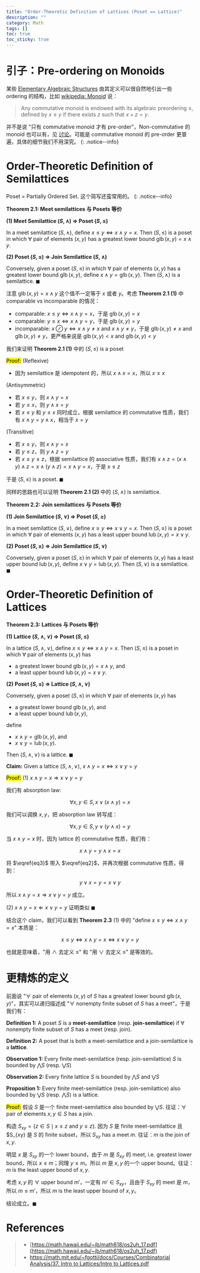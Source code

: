 ```yaml
---
title: "Order-Theoretic Definition of Lattices (Poset == Lattice)"
description: ""
category: Math
tags: []
toc: true
toc_sticky: true
---
```


# 引子：Pre-ordering on Monoids

某些 [Elementary Algebraic Structures](/math/2024/04/07/elementary-algebraic-structures) 由其定义可以很自然地引出一些 ordering 的结构，比如 [wikipedia: Monoid](https://en.wikipedia.org/wiki/Monoid#Commutative_monoid) 说：

> Any commutative monoid is endowed with its algebraic preordering $\leq$, defined by $x \leq y$ if there exists $z$ such that $x + z = y$.

并不是说 "只有 commutative monoid 才有 pre-order"，Non-commutative 的 monoid 也可以有，见 [讨论](https://math.stackexchange.com/questions/2463279/natural-pre-order-for-non-commutative-monoids)。可能是 commutative monoid 的 pre-order 更普遍，具体的细节我们不用深究。
{: .notice--info}

# Order-Theoretic Definition of Semilattices

Poset = Partially Ordered Set. 这个简写还蛮常用的。
{: .notice--info}

**Theorem 2.1: Meet semilattices 与 Posets 等价**

**(1) Meet Semilattice $(S, \wedge)$ $\Rightarrow$ Poset $(S, \leq)$**

In a meet semilattice $(S, \wedge)$, define $x \leq y \iff x \wedge y = x$. Then $(S, \leq)$ is a poset  in which $\forall$ pair of elements $(x, y)$ has a greatest lower bound $\operatorname{glb}(x,y) = x \wedge y$. 

**(2) Poset $(S, \leq)$ $\Rightarrow$ Join Semilattice $(S, \wedge)$**

Conversely, given a poset $(S, \leq)$ in which $\forall$ pair of elements $(x, y)$ has a greatest lower bound $\operatorname{glb}(x,y)$, define $x \wedge y = \operatorname{glb}(x, y)$. Then $(S, \wedge)$ is a semilattice. $\blacksquare$

注意 $\operatorname{glb}(x,y) = x \wedge y$ 这个值不一定等于 $x$ 或者 $y$。考虑 **Theorem 2.1 (1)** 中 comparable vs incomparable 的情况：

- comparable: $x \leq y \iff x \wedge y = x$，于是  $\operatorname{glb}(x,y) = x$
- comparable: $y \leq x \iff x \wedge y = y$，于是  $\operatorname{glb}(x,y) = y$
- incomparable: $x \oslash y \iff x \wedge y \neq x \text{ and } x \wedge y \neq y$，于是  $\operatorname{glb}(x,y) \neq x \text{ and } \operatorname{glb}(x,y) \neq y$，更严格来说是 $\operatorname{glb}(x,y) < x \text{ and } \operatorname{glb}(x,y) < y$

我们来证明 **Theorem 2.1 (1)** 中的 $(S, \leq)$ is a poset

<mark>Proof:</mark> 
(Reflexive) 
- 因为 semilattice 是 idempotent 的，所以 $x \wedge x = x$，所以 $x \leq x$

(Antisymmetric) 
- 若 $x \leq y$，则 $x \wedge y = x$
- 若 $y \leq x$，则 $y \wedge x = y$
- 若 $x \leq y$ 和 $y \leq x$ 同时成立，根据 semilattice 的 commutative 性质，我们有 $x \wedge y = y \wedge x$，相当于 $x = y$

(Transitive) 
- 若 $x \leq y$，则 $x \wedge y = x$
- 若 $y \leq z$，则 $y \wedge z = y$
- 若 $x \leq y \leq z$，根据 semilattice 的 associative 性质，我们有 $x \wedge z = (x \wedge y) \wedge z = x \wedge (y \wedge z) = x \wedge y = x$，于是 $x \leq z$

于是 $(S, \leq)$ is a poset. $\blacksquare$

同样的思路也可以证明 **Theorem 2.1 (2)** 中的 $(S, \wedge)$ is semilattice.

**Theorem 2.2: Join semilattices 与 Posets 等价**

**(1) Join Semilattice $(S, \vee)$ $\Rightarrow$ Poset $(S, \geq)$**

In a meet semilattice $(S, \vee)$, define $x \geq y \iff x \vee y = x$. Then $(S, \geq)$ is a poset  in which $\forall$ pair of elements $(x, y)$ has a least upper bound $\operatorname{lub}(x,y) = x \vee y$. 

**(2) Poset $(S, \geq)$ $\Rightarrow$ Join Semilattice $(S, \vee)$**

Conversely, given a poset $(S, \geq)$ in which $\forall$ pair of elements $(x, y)$ has a least upper bound $\operatorname{lub}(x,y)$, define $x \vee y = \operatorname{lub}(x, y)$. Then $(S, \vee)$ is a semilattice. $\blacksquare$

# Order-Theoretic Definition of Lattices

**Theorem 2.3: Lattices 与 Posets 等价**

**(1) Lattice $(S, \wedge, \vee)$ $\Rightarrow$ Poset $(S, \leq)$**

In a lattice $(S, \wedge, \vee)$, define $x \leq y \iff x \wedge y = x$. Then $(S, \leq)$ is a poset in which $\forall$ pair of elements $(x, y)$ has 
- a greatest lower bound $\operatorname{glb}(x,y) = x \wedge y$, and 
- a least upper bound $\operatorname{lub}(x,y) = x \vee y$.

**(2) Poset $(S, \leq)$ $\Rightarrow$ Lattice  $(S, \wedge, \vee)$**

Conversely, given a poset $(S, \leq)$ in which $\forall$ pair of elements $(x, y)$ has 
- a greatest lower bound $\operatorname{glb}(x,y)$, and
- a least upper bound $\operatorname{lub}(x,y)$,

define 
- $x \wedge y = \operatorname{glb}(x, y)$, and
- $x \vee y = \operatorname{lub}(x, y)$. 

Then $(S, \wedge, \vee)$ is a lattice. $\blacksquare$

**Claim:** Given a lattice $(S, \wedge, \vee)$, $x \wedge y = x \iff x \vee y = y$

<mark>Proof:</mark> (1) $x \wedge y = x \Rightarrow x \vee y = y$

我们有 absorption law: 

$$
\begin{equation}
    \forall x, y \in S, \, x \vee (x \wedge y) = x 
    \tag{1} 
    \label{eq1}
\end{equation}
$$

我们可以调换 $x, y$，把 absorption law 转写成：

$$
\begin{equation}
    \forall x, y \in S, \, y \vee (y \wedge x) = y 
    \tag{2} 
    \label{eq2}
\end{equation}
$$

当 $x \wedge y = x$ 时，因为 lattice 的 commutative 性质，我们有：

$$
\begin{equation}
    x \wedge y = y \wedge x = x 
    \tag{3} 
    \label{eq3}
\end{equation}
$$

将 $\eqref{eq3}$ 带入 $\eqref{eq2}$，并再次根据 commutative 性质，得到：

$$
\begin{equation}
    y \vee x = y = x \vee y 
    \tag{4}
\end{equation}
$$

所以 $x \wedge y = x \Rightarrow x \vee y = y$ 成立。

(2) $x \wedge y = x \Leftarrow x \vee y = y$ 证明类似 $\blacksquare$

结合这个 claim，我们可以看到 **Theorem 2.3** (1) 中的 "define $x \leq y \iff x \wedge y = x$" 本质是：

$$
x \leq y \iff x \wedge y = x \iff x \vee y = y
$$

也就是意味着，"用 $\wedge$ 去定义 $\leq$" 和 "用 $\vee$ 去定义 $\leq$" 是等效的。

# 更精炼的定义

前面说 "$\forall$ pair of elements $(x, y)$ of $S$ has a greatest lower bound $\operatorname{glb}(x,y)$"，其实可以递归描述成 "$\forall$ nonempty finite subset of $S$ has a meet"，于是我们有：

**Definition 1:** A poset $S$ is a **meet-semilattice** (resp. **join-semilattice**) if $\forall$ nonempty finite subset of $S$ has a meet (resp. join).

**Definition 2:** A poset that is both a meet-semilattice and a join-semilattice is a **lattice**.

**Observation 1:** Every finite meet-semilattice (resp. join-semilattice) $S$ is bounded by $\bigwedge S$ (resp. $\bigvee S$)

**Observation 2:** Every finite lattice $S$ is bounded by $\bigwedge S$ and $\bigvee S$

**Proposition 1:** Every finite meet-semilattice (resp. join-semilattice) also bounded by $\bigvee S$ (resp. $\bigwedge S$) is a lattice.

<mark>Proof:</mark> 假设 $S$ 是一个 finite meet-semilattice also bounded by $\bigvee S$. 往证：$\forall$ pair of elements $x, y \in S$ has a join.

构造 $S_{xy} = \lbrace z \in S \mid x \leq z \text{ and } y \leq z \rbrace$. 因为 $S$ 是 finite meet-semilattice 且 $S_{xy} 是 $S$ 的 finite subset，所以 $S_{xy}$ has a meet $m$. 往证：$m$ is the join of $x,y$.

明显 $x$ 是 $S_{xy}$ 的一个 lower bound，由于 $m$ 是 $S_{xy}$ 的 meet, i.e. greatest lower bound，所以 $x \leq m$；同理 $y \leq m$。所以 $m$ 是 $x,y$ 的一个 upper bound。往证：$m$ is the least upper bound of $x,y$.

考虑 $x,y$ 的 $\forall$ upper bound $m'$，一定有 $m' \in S_{xy}$，且由于 $S_{xy}$ 的 meet 是 $m$，所以 $m \leq m'$，所以 $m$ is the least upper bound of $x,y$。

结论成立。$\blacksquare$

# References

> - [https://math.hawaii.edu/~jb/math618/os2uh_17.pdf](https://math.hawaii.edu/~jb/math618/os2uh_17.pdf)
> - [https://math.mit.edu/~fgotti/docs/Courses/Combinatorial Analysis/37. Intro to Lattices/Intro to Lattices.pdf](https://math.mit.edu/~fgotti/docs/Courses/Combinatorial%20Analysis/37.%20Intro%20to%20Lattices/Intro%20to%20Lattices.pdf)